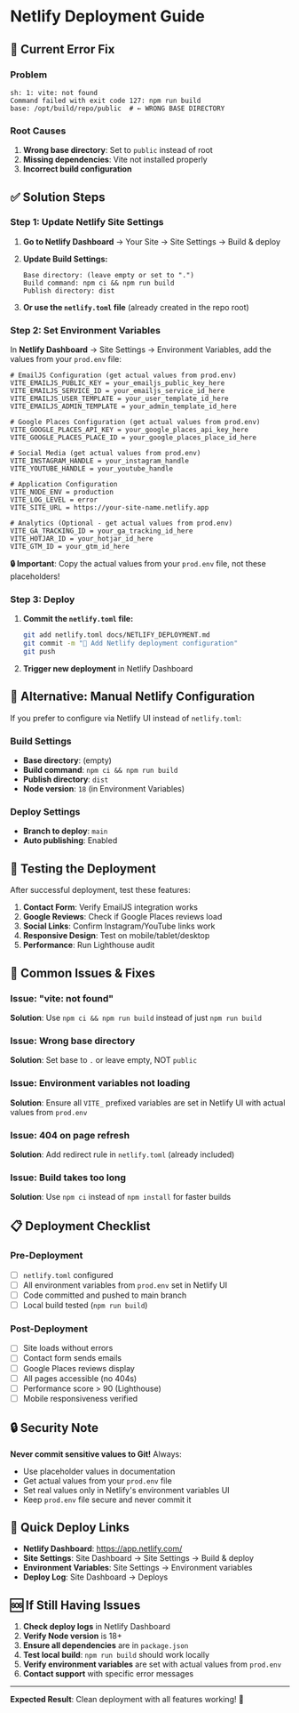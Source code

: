 # Netlify Deployment Guide

## 🚨 Current Error Fix

### Problem
```
sh: 1: vite: not found
Command failed with exit code 127: npm run build
base: /opt/build/repo/public  # ← WRONG BASE DIRECTORY
```

### Root Causes
1. **Wrong base directory**: Set to `public` instead of root
2. **Missing dependencies**: Vite not installed properly
3. **Incorrect build configuration**

## ✅ Solution Steps

### Step 1: Update Netlify Site Settings

1. **Go to Netlify Dashboard** → Your Site → Site Settings → Build & deploy

2. **Update Build Settings:**
   ```
   Base directory: (leave empty or set to ".")
   Build command: npm ci && npm run build
   Publish directory: dist
   ```

3. **Or use the `netlify.toml` file** (already created in the repo root)

### Step 2: Set Environment Variables

In **Netlify Dashboard** → Site Settings → Environment Variables, add the values from your `prod.env` file:

```env
# EmailJS Configuration (get actual values from prod.env)
VITE_EMAILJS_PUBLIC_KEY = your_emailjs_public_key_here
VITE_EMAILJS_SERVICE_ID = your_emailjs_service_id_here
VITE_EMAILJS_USER_TEMPLATE = your_user_template_id_here
VITE_EMAILJS_ADMIN_TEMPLATE = your_admin_template_id_here

# Google Places Configuration (get actual values from prod.env)
VITE_GOOGLE_PLACES_API_KEY = your_google_places_api_key_here
VITE_GOOGLE_PLACES_PLACE_ID = your_google_places_place_id_here

# Social Media (get actual values from prod.env)
VITE_INSTAGRAM_HANDLE = your_instagram_handle
VITE_YOUTUBE_HANDLE = your_youtube_handle

# Application Configuration
VITE_NODE_ENV = production
VITE_LOG_LEVEL = error
VITE_SITE_URL = https://your-site-name.netlify.app

# Analytics (Optional - get actual values from prod.env)
VITE_GA_TRACKING_ID = your_ga_tracking_id_here
VITE_HOTJAR_ID = your_hotjar_id_here
VITE_GTM_ID = your_gtm_id_here
```

**🔒 Important**: Copy the actual values from your `prod.env` file, not these placeholders!

### Step 3: Deploy

1. **Commit the `netlify.toml` file:**
   ```bash
   git add netlify.toml docs/NETLIFY_DEPLOYMENT.md
   git commit -m "🚀 Add Netlify deployment configuration"
   git push
   ```

2. **Trigger new deployment** in Netlify Dashboard

## 🔧 Alternative: Manual Netlify Configuration

If you prefer to configure via Netlify UI instead of `netlify.toml`:

### Build Settings
- **Base directory**: (empty)
- **Build command**: `npm ci && npm run build`
- **Publish directory**: `dist`
- **Node version**: `18` (in Environment Variables)

### Deploy Settings
- **Branch to deploy**: `main`
- **Auto publishing**: Enabled

## 🧪 Testing the Deployment

After successful deployment, test these features:

1. **Contact Form**: Verify EmailJS integration works
2. **Google Reviews**: Check if Google Places reviews load
3. **Social Links**: Confirm Instagram/YouTube links work
4. **Responsive Design**: Test on mobile/tablet/desktop
5. **Performance**: Run Lighthouse audit

## 🚨 Common Issues & Fixes

### Issue: "vite: not found"
**Solution**: Use `npm ci && npm run build` instead of just `npm run build`

### Issue: Wrong base directory  
**Solution**: Set base to `.` or leave empty, NOT `public`

### Issue: Environment variables not loading
**Solution**: Ensure all `VITE_` prefixed variables are set in Netlify UI with actual values from `prod.env`

### Issue: 404 on page refresh
**Solution**: Add redirect rule in `netlify.toml` (already included)

### Issue: Build takes too long
**Solution**: Use `npm ci` instead of `npm install` for faster builds

## 📋 Deployment Checklist

### Pre-Deployment
- [ ] `netlify.toml` configured
- [ ] All environment variables from `prod.env` set in Netlify UI
- [ ] Code committed and pushed to main branch
- [ ] Local build tested (`npm run build`)

### Post-Deployment  
- [ ] Site loads without errors
- [ ] Contact form sends emails
- [ ] Google Places reviews display
- [ ] All pages accessible (no 404s)
- [ ] Performance score > 90 (Lighthouse)
- [ ] Mobile responsiveness verified

## 🔒 Security Note

**Never commit sensitive values to Git!** Always:
- Use placeholder values in documentation
- Get actual values from your `prod.env` file
- Set real values only in Netlify's environment variables UI
- Keep `prod.env` file secure and never commit it

## 🔗 Quick Deploy Links

- **Netlify Dashboard**: https://app.netlify.com/
- **Site Settings**: Site Dashboard → Site Settings → Build & deploy
- **Environment Variables**: Site Settings → Environment variables
- **Deploy Log**: Site Dashboard → Deploys

## 🆘 If Still Having Issues

1. **Check deploy logs** in Netlify Dashboard
2. **Verify Node version** is 18+
3. **Ensure all dependencies** are in `package.json`
4. **Test local build**: `npm run build` should work locally
5. **Verify environment variables** are set with actual values from `prod.env`
6. **Contact support** with specific error messages

---

**Expected Result**: Clean deployment with all features working! 🚀 